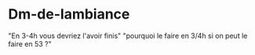 # Dm-de-lambiance
"En 3-4h vous devriez l'avoir finis"
"pourquoi le faire en 3/4h si on peut le faire en 53 ?"
